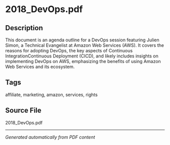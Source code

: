 # 2018_DevOps.pdf

## Description
This document is an agenda outline for a DevOps session featuring Julien Simon, a Technical Evangelist at Amazon Web Services (AWS). It covers the reasons for adopting DevOps, the key aspects of Continuous IntegrationContinuous Deployment (CICD), and likely includes insights on implementing DevOps on AWS, emphasizing the benefits of using Amazon Web Services and its ecosystem.
## Tags
affiliate, marketing, amazon, services, rights

## Source File
2018_DevOps.pdf

---
*Generated automatically from PDF content*
